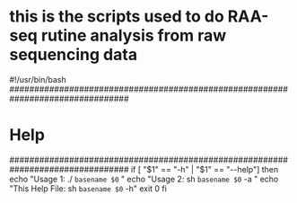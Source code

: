 # this is the scripts used to do RAA-seq rutine analysis from raw sequencing data


#!/usr/bin/bash
################################################################################
# Help                                                                         #
################################################################################
if [ "$1" == "-h" | "$1" == "--help"] 
then
    echo "Usage 1: ./ `basename $0`  <anyname>"
    echo "Usage 2: sh `basename $0` -a <anyname>"
    echo "This Help File: sh `basename $0` -h"
    exit 0
fi



